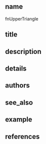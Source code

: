 ## name
fnUpperTriangle
## title
## description
## details
## authors
## see_also
## example
## references

